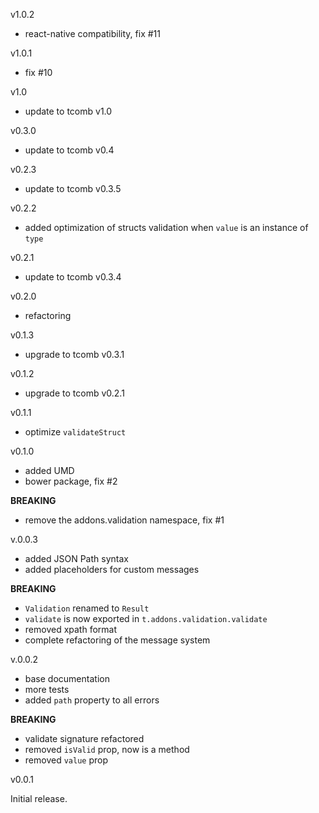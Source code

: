 v1.0.2

- react-native compatibility, fix #11

v1.0.1

- fix #10

v1.0

- update to tcomb v1.0

v0.3.0

- update to tcomb v0.4

v0.2.3

- update to tcomb v0.3.5

v0.2.2

- added optimization of structs validation when `value` is an instance of `type`

v0.2.1

- update to tcomb v0.3.4

v0.2.0

- refactoring

v0.1.3

- upgrade to tcomb v0.3.1

v0.1.2

- upgrade to tcomb v0.2.1

v0.1.1

- optimize `validateStruct`

v0.1.0

- added UMD
- bower package, fix #2

**BREAKING**

- remove the addons.validation namespace, fix #1

v.0.0.3

- added JSON Path syntax
- added placeholders for custom messages

**BREAKING**

- `Validation` renamed to `Result`
- `validate` is now exported in `t.addons.validation.validate`
- removed xpath format
- complete refactoring of the message system

v.0.0.2

- base documentation
- more tests
- added `path` property to all errors

**BREAKING**

- validate signature refactored
- removed `isValid` prop, now is a method
- removed `value` prop

v0.0.1

Initial release.